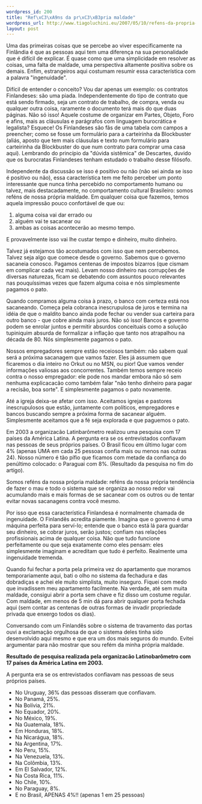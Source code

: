 ```yaml
--- 
wordpress_id: 200
title: "Ref\xC3\xA9ns da pr\xC3\xB3pria maldade"
wordpress_url: http://www.tiagoluchini.eu/2007/05/10/refens-da-propria-maldade/
layout: post
---
```

Uma das primeiras coisas que se percebe ao viver especificamente na Finlândia é que as pessoas aqui tem uma diferença na sua personalidade que é difícil de explicar. É quase como que uma simplicidade em resolver as coisas, uma falta de maldade, uma perspectiva altamente positiva sobre os demais. Enfim, estrangeiros aqui costumam resumir essa característica com a palavra "ingenuidade".

Difícil de entender o conceito? Vou dar apenas um exemplo: os contratos Finlandeses: são uma piada. Independentemente do tipo de contrato que está sendo firmado, seja um contrato de trabalho, de compra, venda ou qualquer outra coisa, raramente o documento terá mais do que duas páginas. Não só isso! Aquele costume de organizar em Partes, Objeto, Foro e afins, mais as cláusulas e parágrafos com linguagem burocrática e legalista? Esquece! Os Finlandeses são fãs de uma tabela com campos a preencher; como se fosse um formulário para a carteirinha da Blockbuster (aliás, aposto que tem mais cláusulas e texto num formulário para carteirinha da Blockbuster do que num contrato para comprar uma casa aqui). Lembrando do princípio da "dúvida sistêmica" de Descartes, duvido que os burocratas Finlandeses tenham estudado o trabalho desse filósofo.

Independente da discussão se isso é positivo ou não (não sei ainda se isso é positivo ou não), essa característica tem me feito perceber um ponto interessante que nunca tinha percebido no comportamento humano ou talvez, mais destacadamente, no comportamento cultural Brasileiro: somos reféns de nossa própria maldade. Em qualquer coisa que fazemos, temos aquela impressão pouco confortável de que ou:

1. alguma coisa vai dar errado ou
2. alguém vai te sacanear ou
3. ambas as coisas acontecerão ao mesmo tempo.

E provavelmente isso vai lhe custar tempo e dinheiro, muito dinheiro.

Talvez já estejamos tão acostumados com isso que nem percebemos. Talvez seja algo que comece desde o governo. Sabemos que o governo sacaneia conosco. Pagamos centenas de impostos bizarros (que cismam em complicar cada vez mais). Levam nosso dinheiro nas corrupções de diversas naturezas, ficam se debatendo com assuntos pouco relevantes nas pouquíssimas vezes que fazem alguma coisa e nós simplesmente pagamos o pato.

Quando compramos alguma coisa à prazo, o banco com certeza está nos sacaneando. Começa pela cobranca inescrupulosa de juros e termina na idéia de que o maldito banco ainda pode fechar ou vender sua carteira para outro banco - que cobre ainda mais juros. Não só isso! Bancos e governo podem se enrolar juntos e permitir absurdos conceituais como a solução tupiniquim absurda de formalizar a inflação que tanto nos atrapalhou na década de 80. Nós simplesmente pagamos o pato.

Nossos empregadores sempre estão receiosos também: não sabem qual será a próxima sacanagem que vamos fazer. Eles já assumem que ficaremos o dia inteiro no Orkut ou no MSN, ou pior! Que vamos vender informações valiosas aos concorrentes. Também temos sempre receio contra o nosso empregador: ele pode nos mandar embora não só sem nenhuma explicacacão como também falar "não tenho dinheiro para pagar a recisão, boa sorte". E simplesmente pagamos o pato novamente.

Até a igreja deixa-se afetar com isso. Aceitamos igrejas e pastores inescrupulosos que estão, juntamente com políticos, empregadores e bancos buscando sempre a próxima forma de sacanear alguém. Simplesmente aceitamos que a fé seja explorada e que paguemos o pato.

Em 2003 a organizacão Latinbarômetro realizou uma pesquisa com 17 países da América Latina. A pergunta era se os entrevistados confiavam nas pessoas de seus próprios países. O Brasil ficou em último lugar com 4% (apenas UMA em cada 25 pessoas confia mais ou menos nas outras 24). Nosso número é tão pífio que ficamos com metade da confiança do penúltimo colocado: o Paraguai com 8%. (Resultado da pesquisa no fim do artigo).

Somos reféns da nossa própria maldade: reféns da nossa própria tendência de fazer o mau e todo o sistema que se organiza ao nosso redor vai acumulando mais e mais formas de se sacanear com os outros ou de tentar evitar novas sacanagens contra você mesmo.

Por isso que essa característica Finlandesa é normalmente chamada de ingenuidade. O Finlandês acredita piamente. Imagina que o governo é uma máquina perfeita para serví-lo; entende que o banco está lá para guardar seu dinheiro, se cobrar juros, serão justos; confiam nas relações profissionais acima de qualquer coisa. Não que tudo funcione perfeitamente ou que seja exatamente como eles pensam: eles simplesmente imaginam e acreditam que tudo é perfeito. Realmente uma ingenuidade tremenda.

Quando fui fechar a porta pela primeira vez do apartamento que moramos temporariamente aqui, bati o olho no sistema da fechadura e das dobradiças e achei ele muito simplista, muito inseguro. Fiquei com medo que invadissem meu apartamento facilmente. Na verdade, até sem muita maldade, consigui abrir a porta sem chave e fiz disso um costume regular. Com maldade, em menos de 5 min dá para abrir qualquer porta fechada aqui (sem contar as centenas de outras formas de invadir propriedade privada que enxergo todos os dias).

Conversando com um Finlandês sobre o sistema de travamento das portas ouvi a exclamação orgulhosa de que o sistema deles tinha sido desenvolvido aqui mesmo e que era um dos mais seguros do mundo. Evitei argumentar para não mostrar que sou refém da minha própria maldade.

**Resultado de pesquisa realizada pela organizacão Latinobarômetro com 17 países da América Latina em 2003.**

A pergunta era se os entrevistados confiavam nas pessoas de seus próprios países.

* No Uruguay, 36% das pessoas disseram que confiavam.
* No Panamá, 25%.
* Na Bolívia, 21%.
* No Equador, 20%.
* No México, 19%.
* Na Guatemala, 18%.
* Em Honduras, 18%.
* Na Nicarágua, 18%.
* Na Argentina, 17%.
* No Peru, 15%.
* Na Venezuela, 13%.
* Na Colômbia, 13%.
* Em El Salvador, 12%.
* Na Costa Rica, 11%.
* No Chile, 10%.
* No Paraguay, 8%.
* E no Brasil, APENAS 4%!! (apenas 1 em 25 pessoas)

